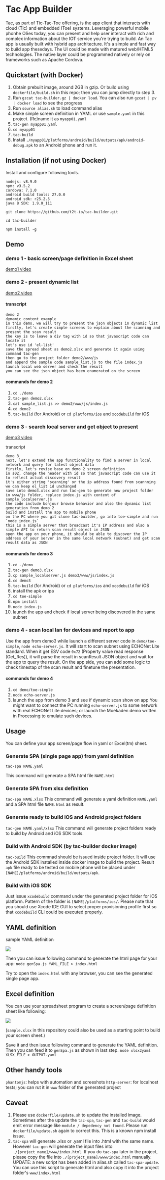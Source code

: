 # Tac App Builder
Tac, as part of Tic-Tac-Toe offering, is the app client that interacts with cloud (Tic) and embedded (Toe) systems.  Leveraging powerful mobile phonhe OSes today, you can present and help user interact with rich and complex information about the IOT service you're trying to build.  An Tac app is usually built with hybrid app architecture.  It's a simple and fast way to build app thesedays.  The UI could be made with matured web/HTML5 technologies.  The native layer could be programmed natively or rely on frameworks such as Apache Cordova.

## Quickstart (with Docker)
1. Obtain prebuilt image, around 2GB in gzip.  Or build using `dockerfile/build.sh` in this repo; then you can jump directly to step 3.
1. Run `gzcat tac-builder.gz | docker load`.  You can also run `gzcat | pv | docker load` to see the progress
1. Run `source alias.sh` to load command alias
1. Make simple screen definition in YAML or use `sample.yaml` in this project.  (Re)name it as `myapp01.yaml`
1. `tac-gen myapp01.yaml`
1. `cd myapp01`
1. `tac-build`
1. Install `./myapp01/platforms/android/build/outputs/apk/android-debug.apk` to an Android phone and run it.

## Installation (if not using Docker)
Install and configure following tools.

```
nodejs: v8.9.0
npm: v3.5.2
cordova: 7.1.0
android build tools: 27.0.0
android sdk: r25.2.5
java 8 SDK: 1.9.0_111
```

`git clone https://github.com/t2t-io/tac-builder.git`

`cd tac-builder`

`npm install -g`

## Demo
### demo 1 - basic screen/page definition in Excel sheet
[demo1 video](https://youtu.be/JX1qqgR33K8)

### demo 2 - present dynamic list
[demo2 video](https://youtu.be/xaLqJl_iDtI)

#### transcript
```
demo 2
dynamic content example
in this demo, we will try to present the json objects in dynamic list
firstly, let's create simple screens to explain about the scanning and present the scan result
the key is to leave a div tag with id so that javascript code can locate it
let's use id 'el-list'
save the spread sheet as demo2.xlsx and generate it again using command tac-gen
then go to the project folder demo2/www/js
and append the sample code sample_list.js to the file index.js
launch local web server and check the result
you can see the json object has been enumerated on the screen
```

#### commands for demo 2
1. `cd ./demo`
1. `tac-gen demo2.xlsx`
1. `cat sample_list.js >> demo2/www/js/index.js`
1. `cd demo2`
1. `tac-build` (for Android)
or `cd platforms/ios` and `xcodebuild` for iOS

### demo 3 - search local server and get object to present
[demo3 video](https://youtu.be/fXA1zYTDv1w)

transcript
```
demo 3
next, let's extend the app functionality to find a server in local network and query for latest object data
firstly, let's revise base on demo 2 screen definition
in s02, change the header with id so that javascript code can use it to reflect actual discovery result
it's either string 'scanning' or the ip address found from scannning
we can keep el_list id unchanged
save into demo3.xlsx and run tac-gen to generate new project folder
in www/js folder, replace index.js with content of sample_localserver.js
the code include bonjour browse behavior and also the dynamic list generation from demo 2
build and install the app to mobile phone
on the PC where you git clone tac-builder, go into toe-simple and run `node index.js`
this is a simple server that broadcast it's IP address and also a simple API to return scan result object in JSON
open the app on your phone, it should be able to discover the IP address of your server in the same local network (subnet) and get scan result data as JSON
```

#### commands for demo 3
1. `cd ./demo`
1. `tac-gen demo3.xlsx`
1. `cp sample_localserver.js demo3/www/js/index.js`
1. `cd demo3`
1. `tac-build` (for Android)
or `cd platforms/ios` and `xcodebuild` for iOS
1. install the apk or ipa
1. `cd toe-simple`
1. `npm install`
1. `node index.js`
1. launch the app and check if local server being discovered in the same subnet

### demo 4 - scan local lan for devices and report to app
Use the app from demo3 while launch a different server code in `demo/toe-simple`, `node echo-server.js`.  It will start to scan subnet using ECHONet Lite standard.  When it get ESV code `0x72` (Property value read response (Get_Res)), it will parse the result in scanResult JSON object and wait for the app to query the result.  On the app side, you can add some logic to check timestap of the scan result and finetune the presentation.

#### commands for demo 4
1. `cd demo/toe-simple`
1. `node echo-server.js`
1. launch the app from demo 3 and see if dynamic scan show on app
You might want to connect the PC running `echo-server.js` to some network with real ECHONet Lite devices; or launch the Moekaden demo written in Processing to emulate such devices.

## Usage
You can define your app screen/page flow in yaml or Excel(tm) sheet. 

### Generate SPA (single page app) from yaml definition

`tac-spa NAME.yaml`

This command will generate a SPA html file `NAME.html`

### Generate SPA from xlsx definition
`tac-spa NAME.xlsx`
This command will generate a yaml definition `NAME.yaml` and a SPA html file `NAME.html` as result.

### Generate ready to build iOS and Android project folders
`tac-gen NAME.yaml/xlsx`
This command will generate project folders ready to build by Android and iOS SDK tools.

### Build with Android SDK (by tac-builder docker image)
`tac-build`
This commnad should be issued inside project folder.  It will use the Android SDK installed inside docker image to build the project.  Result `apk` file ready to be tested on mobile phone will be placed under `[NAME]/platforms/android/build/outputs/apk`.

### Build with iOS SDK
Just issue `xcodebuild` command under the generated project folder for iOS platform.  Pattern of the folder is `[NAME]/platforms/ios/`.  Please note that you should use Xcode IDE GUI to select proper provisioning profile first so that `xcodebuild` CLI could be executed properly.


## YAML definition

sample YAML definition

![](yaml_sample.jpg)

Then you can issue following command to generate the html page for your app:
`node genSpa.js YAML_FILE > index.html`

Try to open the `index.html` with any browser, you can see the generated single page app.


## Excel definition
You can use your spreadsheet program to create a screen/page definition sheet like following:

![](tac_sheet_example.jpg)

(`sample.xlsx` in this repository could also be used as a starting point to build your screen sheet.)

Save it and then issue following command to generate the YAML definition.  Then you can feed it to `genSpa.js` as shown in last step.
`node xlsx2yaml XLSX_FILE > OUTPUT.yaml`


## Other handy tools
`phantomjs`: helps with automation and screeshots
`http-server`: for localhost tests; you can rut it in `www` folder of the generated project


## Caveat
1. Please use `dockerfile/update.sh` to update the installed image. Sometimes after the update the `tac-spa`, `tac-gen` and `tac-build` would emit error message like `module / depedency not found`.  Please run `dockerfile/update.sh` again to correct this.  This is a known npm install issue.
1. `tac-spa` will generate .xlsx or .yaml file into .html with the same name.  However `tac-gen` will generate the input files into `./[project_name]/www/index.html`.  If you do `tac-spa` later in the project, please copy the file into `./[project_name]/www/index.html` manually. UPDATE: a new script has been added in alias.sh called `tac-spa-update`.  You can use this script to generate html and also copy it into the project folder's `www/index.html`
